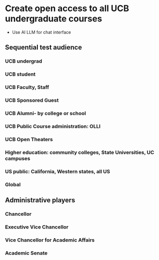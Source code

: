 # Create open access to all UCB undergraduate courses
- Use AI LLM for chat interface
## Sequential test audience
### UCB undergrad
### UCB student
### UCB Faculty, Staff
### UCB Sponsored Guest
### UCB Alumni- by college or school
### UCB Public Course administration: OLLI
### UCB Open Theaters
### Higher education: community colleges, State Universities, UC campuses
### US public: California, Western states, all US
### Global 

## Administrative players
### Chancellor
### Executive Vice Chancellor
### Vice Chancellor for Academic Affairs
### Academic Senate